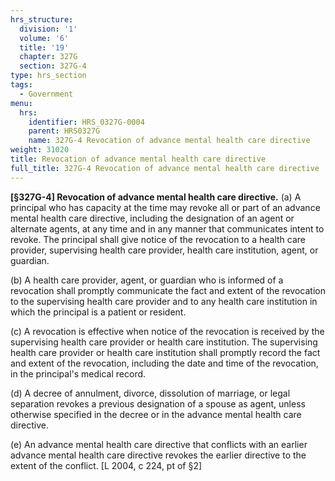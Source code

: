 ```yaml
---
hrs_structure:
  division: '1'
  volume: '6'
  title: '19'
  chapter: 327G
  section: 327G-4
type: hrs_section
tags:
  - Government
menu:
  hrs:
    identifier: HRS_0327G-0004
    parent: HRS0327G
    name: 327G-4 Revocation of advance mental health care directive
weight: 31020
title: Revocation of advance mental health care directive
full_title: 327G-4 Revocation of advance mental health care directive
---
```

**[§327G-4] Revocation of advance mental health care directive.** (a) A principal who has capacity at the time may revoke all or part of an advance mental health care directive, including the designation of an agent or alternate agents, at any time and in any manner that communicates intent to revoke. The principal shall give notice of the revocation to a health care provider, supervising health care provider, health care institution, agent, or guardian.

(b) A health care provider, agent, or guardian who is informed of a revocation shall promptly communicate the fact and extent of the revocation to the supervising health care provider and to any health care institution in which the principal is a patient or resident.

(c) A revocation is effective when notice of the revocation is received by the supervising health care provider or health care institution. The supervising health care provider or health care institution shall promptly record the fact and extent of the revocation, including the date and time of the revocation, in the principal's medical record.

(d) A decree of annulment, divorce, dissolution of marriage, or legal separation revokes a previous designation of a spouse as agent, unless otherwise specified in the decree or in the advance mental health care directive.

(e) An advance mental health care directive that conflicts with an earlier advance mental health care directive revokes the earlier directive to the extent of the conflict. [L 2004, c 224, pt of §2]